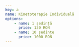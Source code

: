 ```yaml
---
key: a
name: Kinetoterapie Individuală
options:
    - name: 1 ședință
      price: 130 RON
    - name: 10 ședințe
      price: 1000 RON
---
```


